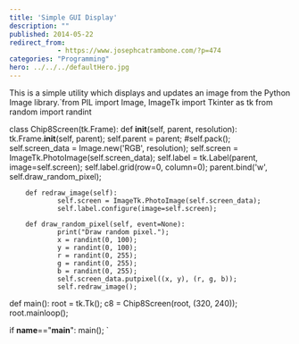```yaml
---
title: 'Simple GUI Display'
description: ""
published: 2014-05-22
redirect_from: 
            - https://www.josephcatrambone.com/?p=474
categories: "Programming"
hero: ../../../defaultHero.jpg
---
```

This is a simple utility which displays and updates an image from the Python Image library.`from PIL import Image, ImageTk
import Tkinter as tk
from random import randint

class Chip8Screen(tk.Frame):
def **init**(self, parent, resolution):
tk.Frame.**init**(self, parent);
self.parent = parent;
#self.pack();
self.screen_data = Image.new('RGB', resolution);
self.screen = ImageTk.PhotoImage(self.screen_data);
self.label = tk.Label(parent, image=self.screen);
self.label.grid(row=0, column=0);
parent.bind('w', self.draw_random_pixel);

        def redraw_image(self):
                self.screen = ImageTk.PhotoImage(self.screen_data);
                self.label.configure(image=self.screen);

        def draw_random_pixel(self, event=None):
                print("Draw random pixel.");
                x = randint(0, 100);
                y = randint(0, 100);
                r = randint(0, 255);
                g = randint(0, 255);
                b = randint(0, 255);
                self.screen_data.putpixel((x, y), (r, g, b));
                self.redraw_image();

def main():
root = tk.Tk();
c8 = Chip8Screen(root, (320, 240));
root.mainloop();

if **name**=="**main**":
main();
`
